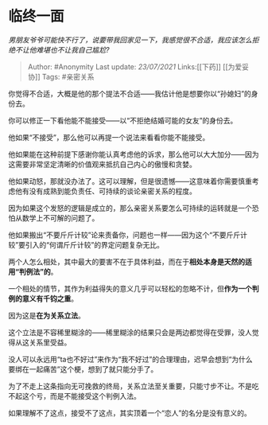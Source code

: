 # 临终一面
*男朋友爷爷可能快不行了，说要带我回家见一下，我感觉很不合适，我应该怎么拒绝不让他难堪也不让我自己尴尬?*

> Author: #Anonymity
> Last update: *23/07/2021*
> Links:[[下药]] [[为爱妥协]]
> Tags:   #亲密关系

你觉得不合适，大概是他的那个提法不合适——我估计他是想要你以“孙媳妇”的身份去。

你可以修正一下看他能不能接受——以“不拒绝结婚可能的女友”的身份去。

他如果“不接受”，那么他可以再提一个说法来看看你能不能接受。

他如果能在这种前提下感谢你能认真考虑他的诉求，那么他可以大大加分——因为这需要非常坚定清晰的价值观来抵抗自己内心的傲慢和贪婪。

他如果动怒，那就没办法了。这可以理解，但是很遗憾——这意味着你需要慎重考虑他有没有成熟到能负责任、可持续的谈论亲密关系的程度。

因为如果这个发怒的逻辑是成立的，那么亲密关系要怎么可持续的运转就是一个恐怕从数学上不可解的问题了。

他如果搬出“不要斤斤计较”论来责备你，问题也一样——因为这个“不要斤斤计较”要引入的“何谓斤斤计较”的界定问题复杂无比。

两个人怎么相处，其中最大的要害不在于具体利益，而在于**相处本身是天然的适用“判例法”的**。

一个相处的情节，其作为利益得失的意义几乎可以轻松的忽略不计，但**作为一个判例的意义有千钧之重**。

因为这是**在为关系立法**。

这个立法是不容稀里糊涂的——稀里糊涂的结果只会是两边都觉得在受罪，没人觉得从这关系里受益。

没人可以永远用“ta也不好过”来作为“我不好过”的合理理由，迟早会想到“为什么要绑在一起痛苦”这个梗，想到了就只能分手了。

为了不走上这条指向无可挽救的终局，关系立法至关重要，只能寸步不让。不是吃不起这个亏，而是不能接受这个判例入法。

如果理解不了这点，接受不了这点，其实顶着一个“恋人”的名分是没有意义的。

